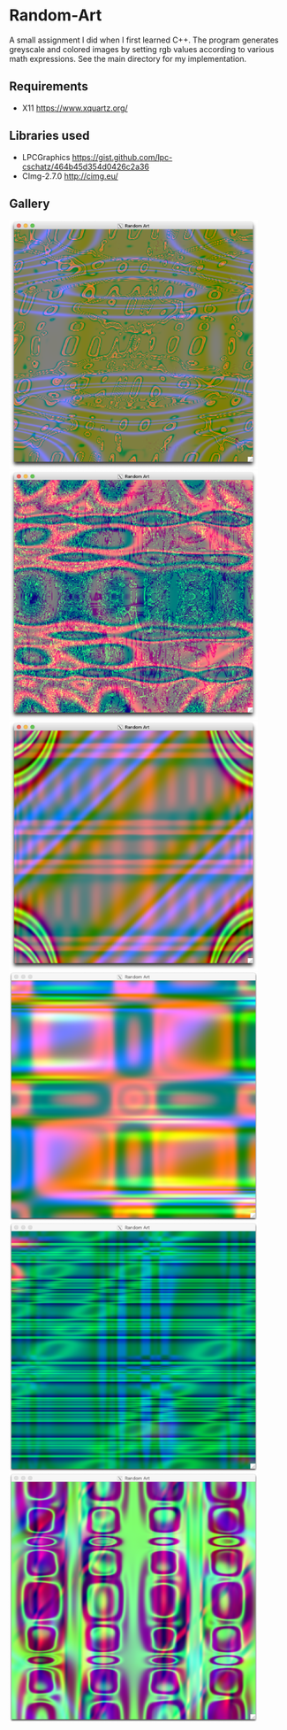 # Random-Art
A small assignment I did when I first learned C++. The program generates 
greyscale and colored images by setting rgb values according to various math expressions.
See the main directory for my implementation. 

## Requirements
- X11 https://www.xquartz.org/ 

## Libraries used
- LPCGraphics https://gist.github.com/lpc-cschatz/464b45d354d0426c2a36
- CImg-2.7.0 http://cimg.eu/ 

## Gallery
<div>
  <img src="https://github.com/Abe-Crdns/Random-Art/blob/master/gallery/Screen%20Shot%202019-08-18%20at%2010.24.02%20PM.png" width="450" height="450">

  <img src="https://github.com/Abe-Crdns/Random-Art/blob/master/gallery/Screen%20Shot%202019-08-18%20at%209.26.23%20PM.png" width="450" height="450">
  
  <img src="https://github.com/Abe-Crdns/Random-Art/blob/master/gallery/Screen%20Shot%202019-08-18%20at%209.17.51%20PM.png" width="450" height="450">

  <img src="https://github.com/Abe-Crdns/Random-Art/blob/master/gallery/Screen%20Shot%202019-08-18%20at%209.20.25%20PM.png" width="450" height="450">

  <img src="https://github.com/Abe-Crdns/Random-Art/blob/master/gallery/Screen%20Shot%202019-08-18%20at%209.21.28%20PM.png" width="450" height="450">

  <img src="https://github.com/Abe-Crdns/Random-Art/blob/master/gallery/Screen%20Shot%202019-08-18%20at%209.21.48%20PM.png" width="450" height="450">
</div>
